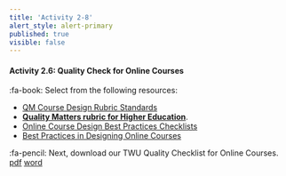 ```yaml
---
title: 'Activity 2-8'
alert_style: alert-primary
published: true
visible: false
---
```


#### Activity 2.6: Quality Check for Online Courses

:fa-book: Select from the following resources:
- [QM Course Design Rubric Standards](https://www.qualitymatters.org/qa-resources/rubric-standards/higher-ed-rubric)
- **[Quality Matters rubric for Higher Education](https://www.qualitymatters.org/sites/default/files/PDFs/StandardsfromtheQMHigherEducationRubric.pdf)**.
- [Online Course Design Best Practices Checklists](https://www.kent.edu/sites/default/files/file/Design%20and%20Development%20checklist.pdf)
- [Best Practices in Designing Online Courses](http://lpc1.clpccd.cc.ca.us/lpc/blackboard/best_practices/)

:fa-pencil: Next, download our TWU Quality Checklist for Online Courses. [pdf](Checklist-for-TWU-Quality-Online-Courses.pdf) [word](Checklist-for-TWU-Quality-Online-Courses.docx)
